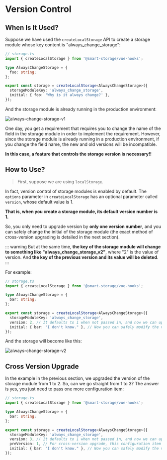 # Version Control

## When Is It Used?

Suppose we have used the `createLocalStorage` API to create a storage module whose key content is "always_change_storage":

<CodeScroll>

```ts
// storage.ts
import { createLocalStorage } from '@smart-storage/vue-hooks';

type AlwaysChangeStorage = {
  foo: string;
};

export const storage = createLocalStorage<AlwaysChangeStorage>({
  storageModuleKey: 'always_change_storage',
  initial: { foo: 'Why is it always change?' },
});
```

</CodeScroll>

And the storage module is already running in the production environment:

![always-change-storage-v1](~@imgs/guide/advanced/version-control/always-change-storage-v1.png)

One day, you get a requirement that requires you to change the name of the field in the storage module in order to implement the requirement. However, since the storage module is already running in a production environment, if you change the field name, the new and old versions will be incompatible.

**In this case, a feature that controls the storage version is necessary!!**

## How to Use?

> First, suppose we are using `localStorage`.

In fact, version control of storage modules is enabled by default. The `options` parameter in `createLocalStorage` has an optional parameter called `version`, whose default value is 1.

**That is, when you create a storage module, its default version number is 1.**

So, you only need to upgrade version by **only one version number**, and you can safely change the initial of the storage module (the exact method of cross-version upgrading is detailed in the next section).

::: warning
But at the same time, **the key of the storage module will change to something like "always_change_storage_v2"**, where "2" is the value of version. And **the key of the previous version and its value will be deleted**.
:::

For example:

<CodeScroll>

```ts
// storage.ts
import { createLocalStorage } from '@smart-storage/vue-hooks';

type AlwaysChangeStorage = {
  bar: string;
};

export const storage = createLocalStorage<AlwaysChangeStorage>({
  storageModuleKey: 'always_change_storage',
  version: 2, // It defaults to 1 when not passed in, and now we can upgrade it to 2
  initial: { bar: "I don't know." }, // Now you can safely modify the values here
});
```

</CodeScroll>

And the storage will become like this:

![always-change-storage-v2](~@imgs/guide/advanced/version-control/always-change-storage-v2.png)

## Cross Version Upgrade

In the example in the previous section, we upgraded the version of the storage module from 1 to 2. So, can we go straight from 1 to 3? The answer is yes, you just need to pass one more configuration item:

<CodeScroll>

```ts
// storage.ts
import { createLocalStorage } from '@smart-storage/vue-hooks';

type AlwaysChangeStorage = {
  bar: string;
};

export const storage = createLocalStorage<AlwaysChangeStorage>({
  storageModuleKey: 'always_change_storage',
  version: 3, // It defaults to 1 when not passed in, and now we can upgrade it to 3
  preVersion: 1, // For cross-version upgrade, this configuration item is required, it represents the version number before the upgrade
  initial: { bar: "I don't know." }, // Now you can safely modify the values here
});
```

</CodeScroll>
